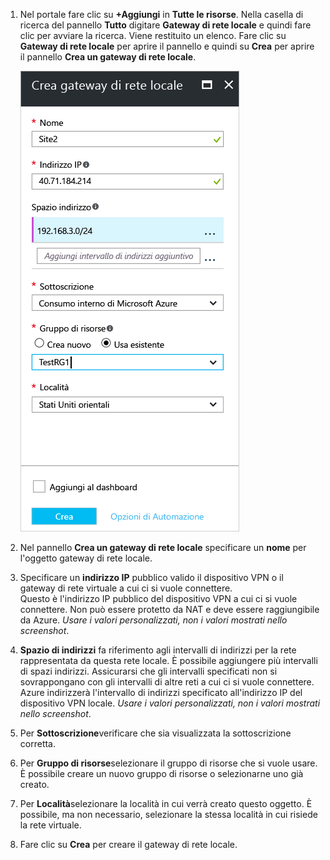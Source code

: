 1. Nel portale fare clic su **+Aggiungi** in **Tutte le risorse**. Nella casella di ricerca del pannello **Tutto** digitare **Gateway di rete locale** e quindi fare clic per avviare la ricerca. Viene restituito un elenco. Fare clic su **Gateway di rete locale** per aprire il pannello e quindi su **Crea** per aprire il pannello **Crea un gateway di rete locale**.

      ![Creare il gateway di rete locale](./media/vpn-gateway-add-lng-s2s-rm-portal-include/createlng.png)
2. Nel pannello **Crea un gateway di rete locale** specificare un **nome** per l'oggetto gateway di rete locale.
3. Specificare un **indirizzo IP** pubblico valido il dispositivo VPN o il gateway di rete virtuale a cui ci si vuole connettere.<br>Questo è l'indirizzo IP pubblico del dispositivo VPN a cui ci si vuole connettere. Non può essere protetto da NAT e deve essere raggiungibile da Azure. *Usare i valori personalizzati, non i valori mostrati nello screenshot*.
4. **Spazio di indirizzi** fa riferimento agli intervalli di indirizzi per la rete rappresentata da questa rete locale. È possibile aggiungere più intervalli di spazi indirizzi. Assicurarsi che gli intervalli specificati non si sovrappongano con gli intervalli di altre reti a cui ci si vuole connettere. Azure indirizzerà l'intervallo di indirizzi specificato all'indirizzo IP del dispositivo VPN locale. *Usare i valori personalizzati, non i valori mostrati nello screenshot*.
5. Per **Sottoscrizione**verificare che sia visualizzata la sottoscrizione corretta.
6. Per **Gruppo di risorse**selezionare il gruppo di risorse che si vuole usare. È possibile creare un nuovo gruppo di risorse o selezionarne uno già creato.
7. Per **Località**selezionare la località in cui verrà creato questo oggetto. È possibile, ma non necessario, selezionare la stessa località in cui risiede la rete virtuale.
8. Fare clic su **Crea** per creare il gateway di rete locale.